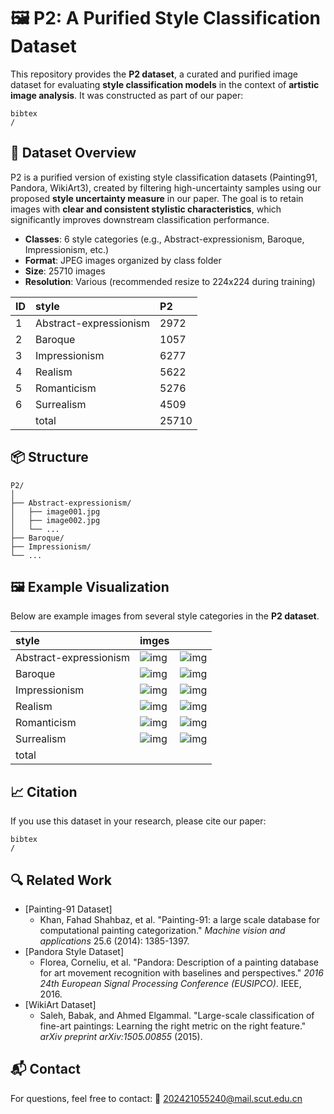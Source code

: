 # 🖼️ P2: A Purified Style Classification Dataset

This repository provides the **P2 dataset**, a curated and purified image dataset for evaluating **style classification models** in the context of **artistic image analysis**. It was constructed as part of our paper:

```
bibtex
/
```



## 📁 Dataset Overview

P2 is a purified version of existing style classification datasets (Painting91, Pandora, WikiArt3), created by filtering high-uncertainty samples using our proposed **style uncertainty measure** in our paper. The goal is to retain images with **clear and consistent stylistic characteristics**, which significantly improves downstream classification performance.

- **Classes**: 6 style categories (e.g., Abstract-expressionism, Baroque, Impressionism, etc.)
- **Format**: JPEG images organized by class folder
- **Size**: 25710 images
- **Resolution**: Various (recommended resize to 224x224 during training)

| ID   | style                  | P2    |
| :--- | :--------------------- | :---- |
| 1    | Abstract-expressionism | 2972  |
| 2    | Baroque                | 1057  |
| 3    | Impressionism          | 6277  |
| 4    | Realism                | 5622  |
| 5    | Romanticism            | 5276  |
| 6    | Surrealism             | 4509  |
|      | total                  | 25710 |



## 📦 Structure

```
P2/
│
├── Abstract-expressionism/
│   ├── image001.jpg
│   ├── image002.jpg
│   └── ...
├── Baroque/
├── Impressionism/
└── ...
```



## 🖼️ Example Visualization

Below are example images from several style categories in the **P2 dataset**. 

 

| **style**              | **imges**                                                    |                                                              |
| :--------------------- | :----------------------------------------------------------- | ------------------------------------------------------------ |
| Abstract-expressionism | ![img](https://rcnc6338zx5i.feishu.cn/space/api/box/stream/download/asynccode/?code=MzNkMDk1OTgwMTUyYThkMmI4Njg1MDUzOTkxYzcwNDlfVlY0RGdkZmRWbVpXNHVXM1BkWEhmYUk5THNwNGpCeldfVG9rZW46TzNJVmJObHp3b0diNGp4YXlVaGNZMW1JbkhjXzE3NTI0NzQ2NDY6MTc1MjQ3ODI0Nl9WNA) | ![img](https://rcnc6338zx5i.feishu.cn/space/api/box/stream/download/asynccode/?code=Nzc1YjY2NGFhYmExN2M1YmViZWQ5MTY5MjEwMDcxMTFfcWlSSklCZDlEUEJINjR1WklWUGNBVEoxNWpYNzFVcHdfVG9rZW46SnlLZ2JCcWx3b1VxY3N4UHFISmM3aUZybm9mXzE3NTI0NzQ2NDY6MTc1MjQ3ODI0Nl9WNA) |
| Baroque                | ![img](https://rcnc6338zx5i.feishu.cn/space/api/box/stream/download/asynccode/?code=OTNjYjk2ZWM0NjkxZTY4NDNjNzNlMWY5NzRlZmMxODNfTGxpdGFhTkNHOGhqY2RHQjZoUnlmaTVzMm9VUmMzQnpfVG9rZW46RUhUVmJ2OThIbzlZUXZ4aHJHNGNEalVibjFnXzE3NTI0NzQ2NDY6MTc1MjQ3ODI0Nl9WNA) | ![img](https://rcnc6338zx5i.feishu.cn/space/api/box/stream/download/asynccode/?code=ZGUwNTU4NjZlZTEyYWQ5Mjc2NjgyOGNjNzc0MWNhZWRfdjNxbkRHWE9ISXAxa2VINUc4amVZaUNIcVVNSHA2UzVfVG9rZW46WXgwTWJPMmcwb0ZuVmR4dkxSQmNMR3pYbjVjXzE3NTI0NzQ2NDY6MTc1MjQ3ODI0Nl9WNA) |
| Impressionism          | ![img](https://rcnc6338zx5i.feishu.cn/space/api/box/stream/download/asynccode/?code=NWZhYjA1M2IxMDc0MzBiY2EzMTljZWY2NGZiMjFmOGJfUEtXSnpsWVNOZVRaUHBnMVh4ZTIydzBpcWZNVzlwbWFfVG9rZW46WjRkVmJ1QnYwb3NPc0F4SEhvdmNhMld4bk0wXzE3NTI0NzQ2NDY6MTc1MjQ3ODI0Nl9WNA) | ![img](https://rcnc6338zx5i.feishu.cn/space/api/box/stream/download/asynccode/?code=Y2U4Y2VlMjY5YzNhNDJlOTM2YzkyNzhmNTI2OTZhOTVfWWpNVkxKdHFpV3BJMjZCWGxyZGtqSVlIM3dhRURWMnZfVG9rZW46WDQzRGJEcjhab3A3aVp4VjJCTGMwZ1dlbkNmXzE3NTI0NzQ2NDY6MTc1MjQ3ODI0Nl9WNA) |
| Realism                | ![img](https://rcnc6338zx5i.feishu.cn/space/api/box/stream/download/asynccode/?code=MTM2NDE0NjJiM2E4YWFkNjMzZThhOGFmYTRlYmQ2ODZfcUhHQ2R3Yzg0YVRRTlZndVdzSzRRTlRpaTdOeXNJWDlfVG9rZW46R3ZpWWJTcmtEb1BxV1l4aTBjNWNlUVhvbnZjXzE3NTI0NzQ2NDY6MTc1MjQ3ODI0Nl9WNA) | ![img](https://rcnc6338zx5i.feishu.cn/space/api/box/stream/download/asynccode/?code=OTNmNWE4NmY2OTFhZTE0ZjhiNmY4Mzg1ODNkZjJlY2NfSU1JejhGbkRGYW5xa1NsSE9ka0R4dEc4QVNsc3JhOEpfVG9rZW46VUtrQ2JKWFRtb1ROUFN4YlY0SGNVQkJmblZmXzE3NTI0NzQ2NDY6MTc1MjQ3ODI0Nl9WNA) |
| Romanticism            | ![img](https://rcnc6338zx5i.feishu.cn/space/api/box/stream/download/asynccode/?code=NzIzNWYxNmI4YjMxYzQ0NjIxMGJjNjMzNzM1MjliNDJfUVk3NHZaZHFSOHZaMFdQS3N0cFp3QWJLeGdHUjBYQWZfVG9rZW46T25UNGJGTFVub1dma2x4YjBObmNsN1VQbkhjXzE3NTI0NzQ2NDY6MTc1MjQ3ODI0Nl9WNA) | ![img](https://rcnc6338zx5i.feishu.cn/space/api/box/stream/download/asynccode/?code=NTRiNzU5MDAxMjE5NmZkMGM3NTc0NjJjZjdkMWNlZTVfd3pDMUt1WWI4dEloU05tVGJPWHpZcWJ4VFY5RFBnVG1fVG9rZW46UmxMQmJBRlBIb0ZnUFd4bGdVNmM4Tm9CbjFkXzE3NTI0NzQ2NDY6MTc1MjQ3ODI0Nl9WNA) |
| Surrealism             | ![img](https://rcnc6338zx5i.feishu.cn/space/api/box/stream/download/asynccode/?code=YmE3MjlkYzEyNjgxZTQ5MGU1NWQ0OTZjYWI1MWZmNGVfaWVlZzI2cDZyQldNaElnMjBlTU9OcUtiNWUzS29RSkdfVG9rZW46WGVUcmI2eFRvb1JyU3R4bTRVMWNKMU1abk1kXzE3NTI0NzQ2NDY6MTc1MjQ3ODI0Nl9WNA) | ![img](https://rcnc6338zx5i.feishu.cn/space/api/box/stream/download/asynccode/?code=NzEwNWZiMWVmZWNmY2Q5YzQ0MTZmNjliZmI3YTAyZmRfZnNYODdyQ3RtZmxORVpsY2JMaThraTJPYjZuZUlYYkxfVG9rZW46UG11NGJXdUMwb2twVFd4QUVFOGNmczIzbkZrXzE3NTI0NzQ2NDY6MTc1MjQ3ODI0Nl9WNA) |
| total                  |                                                              |                                                              |



## 📈 Citation

If you use this dataset in your research, please cite our paper:

```
bibtex
/
```



## 🔍 Related Work

- [Painting-91 Dataset]
  - Khan, Fahad Shahbaz, et al. "Painting-91: a large scale database for computational painting categorization." *Machine vision and applications* 25.6 (2014): 1385-1397.
- [Pandora Style Dataset]
  - Florea, Corneliu, et al. "Pandora: Description of a painting database for art movement recognition with baselines and perspectives." *2016 24th European Signal Processing Conference (EUSIPCO)*. IEEE, 2016.
- [WikiArt Dataset]
  - Saleh, Babak, and Ahmed Elgammal. "Large-scale classification of fine-art paintings: Learning the right metric on the right feature." *arXiv preprint arXiv:1505.00855* (2015).



## 📬 Contact

For questions, feel free to contact:
 📧 202421055240@mail.scut.edu.cn
